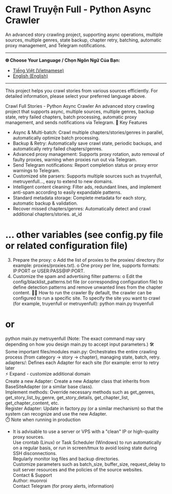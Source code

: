 # Crawl Truyện Full - Python Async Crawler

An advanced story crawling project, supporting async operations, multiple sources, multiple genres, state backup, chapter retry, batching, automatic proxy management, and Telegram notifications.

---

**🌐 Choose Your Language / Chọn Ngôn Ngữ Của Bạn:**

-   [Tiếng Việt (Vietnamese)](README.vi.md)
-   [English (English)](README.en.md)
---

This project helps you crawl stories from various sources efficiently. For detailed information, please select your preferred language above.

Crawl Full Stories - Python Async Crawler
An advanced story crawling project that supports async, multiple sources, multiple genres, backup state, retry failed chapters, batch processing, automatic proxy management, and sends notifications via Telegram.
🚀 Key Features
- Async & Multi-batch: Crawl multiple chapters/stories/genres in parallel, automatically optimize batch processing.
- Backup & Retry: Automatically save crawl state, periodic backups, and automatically retry failed chapters/genres.
- Advanced proxy management: Supports proxy rotation, auto removal of faulty proxies, warning when proxies run out via Telegram.
- Send Telegram notifications: Report completion status or proxy error warnings to Telegram.
- Customized site parsers: Supports multiple sources such as truyenfull, metruyenfull..., easy to extend to new domains.
- Intelligent content cleaning: Filter ads, redundant lines, and implement anti-spam according to easily expandable patterns.
- Standard metadata storage: Complete metadata for each story, automatic backup & validation.
- Recover missed chapters/genres: Automatically detect and crawl additional chapters/stories. at_id
# ... other variables (see config.py file or related configuration file)
3. Prepare the proxy:
o Add the list of proxies to the proxies/ directory (for example: proxies/proxies.txt).
o One proxy per line, supports formats: IP:PORT or USER:PASS@IP:PORT.
4. Customize the spam and advertising filter patterns:
o Edit the config/blacklist_patterns.txt file (or corresponding configuration file) to define detection patterns and remove unwanted lines from the chapter content.
🏃‍♂️ How to run the crawler
By default, the crawler can be configured to run a specific site. To specify the site you want to crawl (for example, truyenfull or metruyenfull):
python main.py truyenfull
# or
python main.py metruyenfull
(Note: The exact command may vary depending on how you design main.py to accept input parameters.)
🛠️ Some important files/modules
main.py: Orchestrates the entire crawling process (from category → story → chapter), managing state, batch, retry.
adapters/: Defines each Adapter for each site (for example: error to retry later  
⚡ Expand - customize additional domain  
Create a new Adapter: Create a new Adapter class that inherits from BaseSiteAdapter (or a similar base class).  
Implement methods: Override necessary methods such as get_genres, get_story_list_by_genre, get_story_details, get_chapter_list, get_chapter_content, etc.  
Register Adapter: Update in factory.py (or a similar mechanism) so that the system can recognize and use the new Adapter.  
⏱️ Note when running in production  
- It is advisable to use a server or VPS with a "clean" IP or high-quality proxy sources.  
Use crontab (Linux) or Task Scheduler (Windows) to run automatically on a regular basis, or run in screen/tmux to avoid losing state during SSH disconnections.  
Regularly monitor log files and backup directories.  
Customize parameters such as batch_size, buffer_size, request_delay to suit server resources and the policies of the source websites.  
Contact & Support  
Author: muonroi  
Contact Telegram (for proxy alerts, information)
